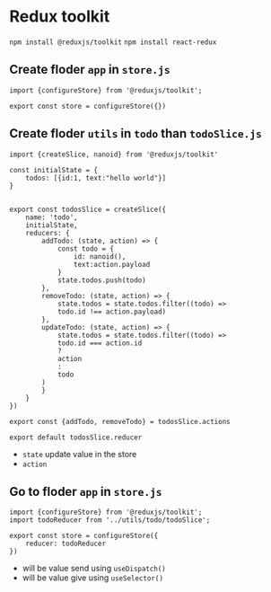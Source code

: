 # Redux toolkit

```npm install @reduxjs/toolkit```
```npm install react-redux```

## Create floder `app` in `store.js`

```
import {configureStore} from '@reduxjs/toolkit';

export const store = configureStore({})
```

## Create floder `utils` in `todo` than `todoSlice.js`

```
import {createSlice, nanoid} from '@reduxjs/toolkit'

const initialState = {
    todos: [{id:1, text:"hello world"}]
}


export const todosSlice = createSlice({
    name: 'todo',
    initialState,
    reducers: {
        addTodo: (state, action) => {
            const todo = {
                id: nanoid(),
                text:action.payload
            }
            state.todos.push(todo)
        },
        removeTodo: (state, action) => {
            state.todos = state.todos.filter((todo) => 
            todo.id !== action.payload)
        },
        updateTodo: (state, action) => {
            state.todos = state.todos.filter((todo) => 
            todo.id === action.id 
            ?
            action
            :
            todo
        )
        }
    }
})

export const {addTodo, removeTodo} = todosSlice.actions

export default todosSlice.reducer
```

* `state` update value in the store
* `action` 

## Go to floder `app` in `store.js`

```
import {configureStore} from '@reduxjs/toolkit';
import todoReducer from '../utils/todo/todoSlice';

export const store = configureStore({
    reducer: todoReducer
})
```

* will be value send using `useDispatch()`
* will be value give using `useSelector()`

